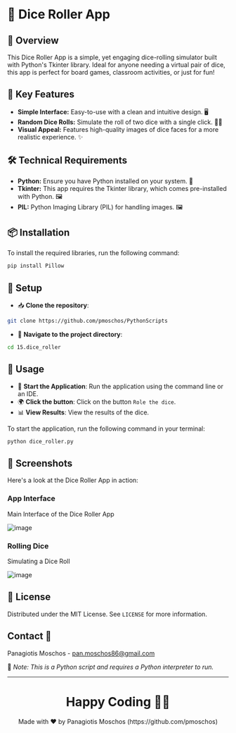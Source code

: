 # 🎲 Dice Roller App

## 🌟 Overview
This Dice Roller App is a simple, yet engaging dice-rolling simulator built with Python's Tkinter library. Ideal for anyone needing a virtual pair of dice, this app is perfect for board games, classroom activities, or just for fun!

## 📌 Key Features
- **Simple Interface:** Easy-to-use with a clean and intuitive design. 🖥️
- **Random Dice Rolls:** Simulate the roll of two dice with a single click. 🎲🎲
- **Visual Appeal:** Features high-quality images of dice faces for a more realistic experience. ✨

## 🛠️ Technical Requirements
- **Python:** Ensure you have Python installed on your system. 🐍
- **Tkinter:** This app requires the Tkinter library, which comes pre-installed with Python. 🖼️
- **PIL:** Python Imaging Library (PIL) for handling images. 🖼️

## 📦 Installation

To install the required libraries, run the following command:

```bash
pip install Pillow
```

## 🚀 Setup
- 📥 **Clone the repository**:
```bash
git clone https://github.com/pmoschos/PythonScripts
```

- 📁 **Navigate to the project directory**:
```bash
cd 15.dice_roller
```

## 📌 Usage
- 🚀 **Start the Application**: Run the application using the command line or an IDE.
- 🌍 **Click the button**: Click on the button ```Role the dice```.
- 📊 **View Results**: View the results of the dice.

To start the application, run the following command in your terminal:

```bash
python dice_roller.py
```

## 📸 Screenshots
Here's a look at the Dice Roller App in action:

### App Interface
Main Interface of the Dice Roller App

![image](https://github.com/pmoschos/pmoschos/assets/133533759/1c2c8cde-d2f0-4a66-8f25-211d5722721c)

### Rolling Dice
Simulating a Dice Roll

![image](https://github.com/pmoschos/pmoschos/assets/133533759/55152468-184d-4788-8d5e-0744416968b1)

## 📜 License
Distributed under the MIT License. See `LICENSE` for more information.

## Contact 📧
Panagiotis Moschos - pan.moschos86@gmail.com

🔗 *Note: This is a Python script and requires a Python interpreter to run.*

---
<h1 align=center>Happy Coding 👨‍💻 </h1>

<p align="center">
  Made with ❤️ by Panagiotis Moschos (https://github.com/pmoschos)
</p>